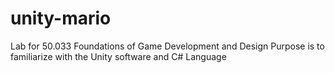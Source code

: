 # unity-mario

Lab for 50.033 Foundations of Game Development and Design
Purpose is to familiarize with the Unity software and C# Language

